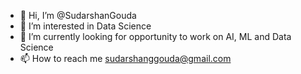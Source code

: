 - 👋 Hi, I’m @SudarshanGouda
- 👀 I’m interested in Data Science
- 🌱 I’m currently looking for opportunity to work on AI, ML and Data Science
- 📫 How to reach me sudarshanggouda@gmail.com

<!---
SudarshanGouda/SudarshanGouda is a ✨ special ✨ repository because its `README.md` (this file) appears on your GitHub profile.
You can click the Preview link to take a look at your changes.
--->

